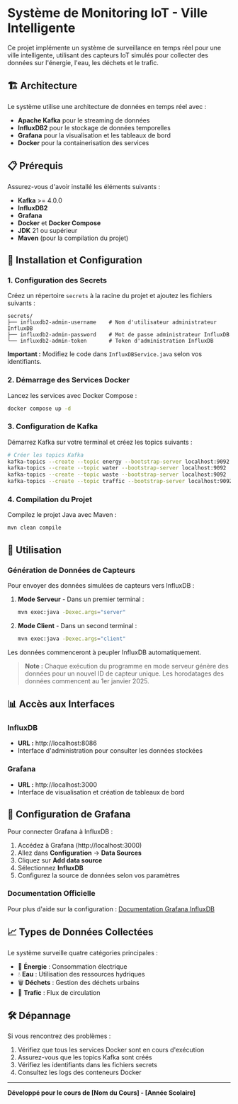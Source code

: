 # Système de Monitoring IoT - Ville Intelligente

Ce projet implémente un système de surveillance en temps réel pour une ville intelligente, utilisant des capteurs IoT simulés pour collecter des données sur l'énergie, l'eau, les déchets et le trafic.

## 🏗️ Architecture

Le système utilise une architecture de données en temps réel avec :
- **Apache Kafka** pour le streaming de données
- **InfluxDB2** pour le stockage de données temporelles
- **Grafana** pour la visualisation et les tableaux de bord
- **Docker** pour la containerisation des services

## 📋 Prérequis

Assurez-vous d'avoir installé les éléments suivants :

- **Kafka** >= 4.0.0
- **InfluxDB2**
- **Grafana**
- **Docker** et **Docker Compose**
- **JDK** 21 ou supérieur
- **Maven** (pour la compilation du projet)

## 🚀 Installation et Configuration

### 1. Configuration des Secrets

Créez un répertoire `secrets` à la racine du projet et ajoutez les fichiers suivants :

```
secrets/
├── influxdb2-admin-username    # Nom d'utilisateur administrateur InfluxDB
├── influxdb2-admin-password    # Mot de passe administrateur InfluxDB
└── influxdb2-admin-token       # Token d'administration InfluxDB
```

**Important :** Modifiez le code dans `InfluxDBService.java` selon vos identifiants.

### 2. Démarrage des Services Docker

Lancez les services avec Docker Compose :

```bash
docker compose up -d
```

### 3. Configuration de Kafka

Démarrez Kafka sur votre terminal et créez les topics suivants :

```bash
# Créer les topics Kafka
kafka-topics --create --topic energy --bootstrap-server localhost:9092
kafka-topics --create --topic water --bootstrap-server localhost:9092
kafka-topics --create --topic waste --bootstrap-server localhost:9092
kafka-topics --create --topic traffic --bootstrap-server localhost:9092
```

### 4. Compilation du Projet

Compilez le projet Java avec Maven :

```bash
mvn clean compile
```

## 🎯 Utilisation

### Génération de Données de Capteurs

Pour envoyer des données simulées de capteurs vers InfluxDB :

1. **Mode Serveur** - Dans un premier terminal :
   ```bash
   mvn exec:java -Dexec.args="server"
   ```

2. **Mode Client** - Dans un second terminal :
   ```bash
   mvn exec:java -Dexec.args="client"
   ```

Les données commenceront à peupler InfluxDB automatiquement.

> **Note :** Chaque exécution du programme en mode serveur génère des données pour un nouvel ID de capteur unique. Les horodatages des données commencent au 1er janvier 2025.

## 📊 Accès aux Interfaces

### InfluxDB
- **URL :** http://localhost:8086
- Interface d'administration pour consulter les données stockées

### Grafana
- **URL :** http://localhost:3000
- Interface de visualisation et création de tableaux de bord

## 🔧 Configuration de Grafana

Pour connecter Grafana à InfluxDB :

1. Accédez à Grafana (http://localhost:3000)
2. Allez dans **Configuration** → **Data Sources**
3. Cliquez sur **Add data source**
4. Sélectionnez **InfluxDB**
5. Configurez la source de données selon vos paramètres

### Documentation Officielle
Pour plus d'aide sur la configuration : [Documentation Grafana InfluxDB](https://grafana.com/docs/grafana/latest/datasources/influxdb/)

## 📈 Types de Données Collectées

Le système surveille quatre catégories principales :

- 🔋 **Énergie** : Consommation électrique
- 💧 **Eau** : Utilisation des ressources hydriques  
- 🗑️ **Déchets** : Gestion des déchets urbains
- 🚦 **Trafic** : Flux de circulation

## 🛠️ Dépannage

Si vous rencontrez des problèmes :

1. Vérifiez que tous les services Docker sont en cours d'exécution
2. Assurez-vous que les topics Kafka sont créés
3. Vérifiez les identifiants dans les fichiers secrets
4. Consultez les logs des conteneurs Docker

---

**Développé pour le cours de [Nom du Cours] - [Année Scolaire]**